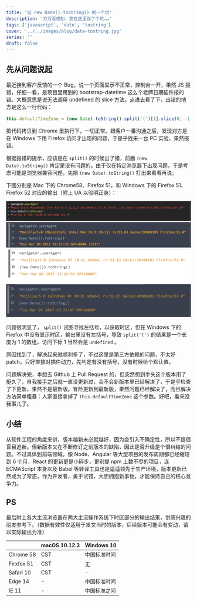 ```yaml
---
title: '记 new Date().toString() 的一个坑'
description: '万万没想到，竟在这里踩了个坑……'
tags: ['javascript', 'date', 'tostring']
cover: '../../images/blog/date-tostring.jpg'
series: ''
draft: false
---
```


## 先从问题说起

最近接到客户反馈的一个 Bug，说一个页面显示不正常，控制台一开，果然 JS 报错，仔细一看，是项目里用到的 bootstrap-datetime 这么个老牌日期插件报的错。大概意思是说无法调用 undefined 的 slice 方法。点进去看了下，出错的地方是这么一行代码：

```javascript
this.defaultTimeZone = (new Date).toString().split('(')[1].slice(0, -1);
```

把代码拷贝到 Chrome 里执行下，一切正常。跟客户一番沟通之后，发现对方是在 Windows 下用 Firefox 访问才出现的问题，于是乎找来一台 PC 实验，果然报错。

根据报错的提示，应该是在 `split()` 的时候出了错，前面 `(new Date).toString()` 肯定是没有问题的。由于仅在特定浏览器下出现问题，于是考虑可能是浏览器兼容问题，先把 `(new Date).toString()` 打出来看看再说。


下图分别是 Mac 下的 Chrome58、Firefox 51，和 Windows 下的 Firefox 51、Firefox 52 对应的输出（附上 UA 以验明正身）：

![chrome58-mac](../../images/blog/date-tostring/date-tostring-chrome58-mac.png)
![firefox51-mac](../../images/blog/date-tostring/date-tostring-firefox51-mac.PNG)
![firefox51-win](../../images/blog/date-tostring/date-tostring-firefox51-win.PNG)
![firefox52-win](../../images/blog/date-tostring/date-tostring-firefox52-win.PNG)

问题很明显了， `split()` 试图寻找左括号，以获取时区，但在 Windows 下的 Firefox 中没有显示时区，输出里没有左括号，导致 `split('(')` 的结果是一个长度为 1 的数组，访问下标 1 当然会是 `undefined` 。

原因找到了，解决起来就顺利多了，不过这里是第三方依赖的问题，不太好patch，只好直接对插件动刀，先判定有没有括号，没有时候给个默认值。

问题解决完，本想去 Github 上 Pull Request 的，但突然想到手头这个版本用了挺久了，自我接手之后就一直没更新过，会不会新版本里已经解决了，于是乎检查了下更新，果然不是最新版。冒险更新到最新版，果然问题已经解决了，而且解决方法简单粗暴：人家直接拿掉了 `this.defaultTimeZone` 这个参数。好吧，看来没我事儿了。

## 小结

从软件工程的角度来讲，版本越新未必就越好，因为会引入不确定性，所以不提倡盲目追新。但新版本又在不断修订之前版本的缺陷，因此是否升级是个很纠结的问题。不过具体到前端领域，像 Node、Angular 等大型项目的发布周期都已经缩短到 6 个月，React 的更新更是小碎步，更别提 npm 上数不尽的项目，连 ECMAScript 本身以及 Babel 等转译工具也是遥遥领先于生产环境，版本更新已然成为了常态，作为开发者，勇于试错，大胆拥抱新事物，才能保持自己的核心竞争力。

## PS

最后附上各大主流浏览器在两大主流操作系统下时区部分的输出结果，供感兴趣的朋友参考下。（数据有效性仅适用于发文当时的版本，后续版本可能会有变动，请以实际输出为准）

| | macOS 10.12.3 | Windows 10 |
|-|-|-|
| Chrome 58 | CST | 中国标准时间 |
| Firxfox 51 | CST | 无 |
| Safari 10 | CST | - |
| Edge 14 | - | 中国标准时间 |
| IE 11 | - | 中国标准之间 |
